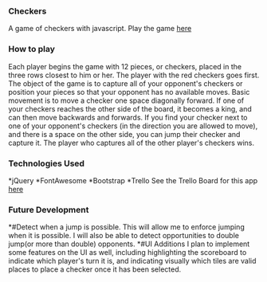 ### Checkers
A game of checkers with javascript.
Play the game [here](#)
### How to play
Each player begins the game with 12 pieces, or checkers, placed in the three rows closest to him or her. The player with the red checkers goes first. The object of the game is to capture all of your opponent's checkers or position your pieces so that your opponent has no available moves. Basic movement is to move a checker one space diagonally forward. If one of your checkers reaches the other side of the board, it becomes a king, and can then move backwards and forwards. If you find your checker next to one of your opponent's checkers (in the direction you are allowed to move), and there is a space on the other side, you can jump their checker and capture it. The player who captures all of the other player's checkers wins.
### Technologies Used
*jQuery
*FontAwesome
*Bootstrap
*Trello
See the Trello Board for this app [here](#)
### Future Development
*#Detect when a jump is possible.
This will allow me to enforce jumping when it is possible. I will also be able to detect opportunities to double jump(or more than double) opponents.
*#UI Additions
I plan to implement some features on the UI as well, including highlighting the scoreboard to indicate which player's turn it is, and indicating visually which tiles are valid places to place a checker once it has been selected.
